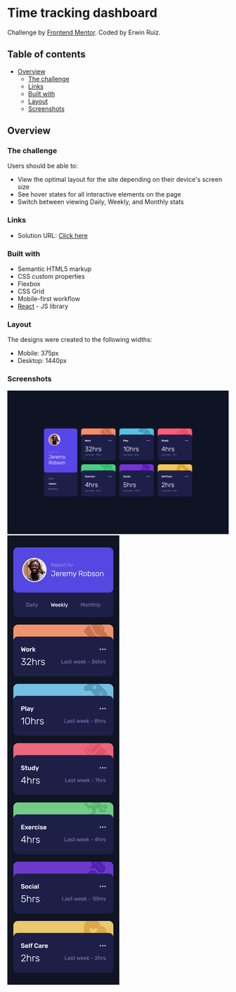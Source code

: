 # Time tracking dashboard

Challenge by [Frontend Mentor](https://www.frontendmentor.io?ref=challenge). Coded by Erwin Ruiz.

## Table of contents

- [Overview](#overview)
  - [The challenge](#the-challenge)
  - [Links](#links)
  - [Built with](#built-with)
  - [Layout](#layout)
  - [Screenshots](#screenshot)

## Overview

### The challenge

Users should be able to:

- View the optimal layout for the site depending on their device's screen size
- See hover states for all interactive elements on the page
- Switch between viewing Daily, Weekly, and Monthly stats

### Links

- Solution URL: [Click here](https://erwinruiz.github.io/time-tracking-dashboard/)

### Built with

- Semantic HTML5 markup
- CSS custom properties
- Flexbox
- CSS Grid
- Mobile-first workflow
- [React](https://reactjs.org/) - JS library

### Layout

The designs were created to the following widths:

- Mobile: 375px
- Desktop: 1440px

### Screenshots

![](./screenshots/desktop-design.png)
![](./screenshots/mobile-design.png)
